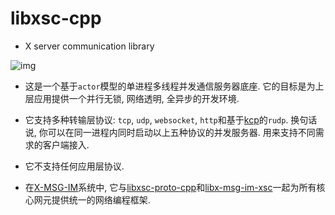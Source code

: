 # libxsc-cpp

* X server communication library

![img](http://www.dev5.cn/x_msg_im/start/xsc/img/libxsc-cpp-arch.svg)

* 这是一个基于`actor`模型的单进程多线程并发通信服务器底座. 它的目标是为上层应用提供一个并行无锁, 网络透明, 全异步的开发环境.

* 它支持多种转输层协议: `tcp`, `udp`, `websocket`, `http`和基于[kcp](https://github.com/skywind3000/kcp)的`rudp`. 换句话说, 你可以在同一进程内同时启动以上五种协议的并发服务器. 用来支持不同需求的客户端接入.

* 它不支持任何应用层协议. 

* 在[X-MSG-IM](https://github.com/dev5cn/x-msg-im)系统中, 它与[libxsc-proto-cpp](https://github.com/dev5cn/libxsc-proto-cpp)和[libx-msg-im-xsc](https://github.com/dev5cn/libx-msg-im-xsc)一起为所有核心网元提供统一的网络编程框架.
